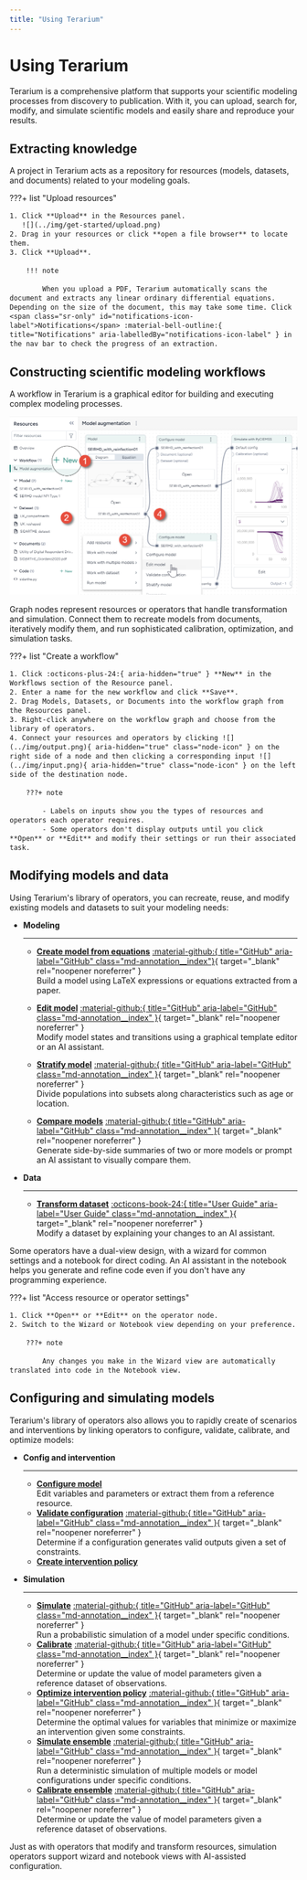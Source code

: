 ```yaml
---
title: "Using Terarium"
---
```


# Using Terarium

Terarium is a comprehensive platform that supports your scientific modeling processes from discovery to publication. With it, you can upload, search for, modify, and simulate scientific models and easily share and reproduce your results.

## Extracting knowledge

A project in Terarium acts as a repository for resources (models, datasets, and documents) related to your modeling goals.

???+ list "Upload resources"

    1. Click **Upload** in the Resources panel.
       ![](../img/get-started/upload.png)
    2. Drag in your resources or click **open a file browser** to locate them.
    3. Click **Upload**.
    
        !!! note
    
            When you upload a PDF, Terarium automatically scans the document and extracts any linear ordinary differential equations. Depending on the size of the document, this may take some time. Click <span class="sr-only" id="notifications-icon-label">Notifications</span> :material-bell-outline:{ title="Notifications" aria-labelledBy="notifications-icon-label" } in the nav bar to check the progress of an extraction. 

## Constructing scientific modeling workflows

A workflow in Terarium is a graphical editor for building and executing complex modeling processes.

![](../img/get-started/workflow.png)

Graph nodes represent resources or operators that handle transformation and simulation. Connect them to recreate models from documents, iteratively modify them, and run sophisticated calibration, optimization, and simulation tasks.

???+ list "Create a workflow"

    1. Click :octicons-plus-24:{ aria-hidden="true" } **New** in the Workflows section of the Resource panel.
    2. Enter a name for the new workflow and click **Save**.
    2. Drag Models, Datasets, or Documents into the workflow graph from the Resources panel.
    3. Right-click anywhere on the workflow graph and choose from the library of operators.
    4. Connect your resources and operators by clicking ![](../img/output.png){ aria-hidden="true" class="node-icon" } on the right side of a node and then clicking a corresponding input ![](../img/input.png){ aria-hidden="true" class="node-icon" } on the left side of the destination node.
    
        ???+ note
    
            - Labels on inputs show you the types of resources and operators each operator requires.
            - Some operators don't display outputs until you click **Open** or **Edit** and modify their settings or run their associated task.

## Modifying models and data

Using Terarium's library of operators, you can recreate, reuse, and modify existing models and datasets to suit your modeling needs:

<div class="grid cards" markdown>

-   __Modeling__

    ---

    - [**Create model from equations**](../modeling/create-model-from-equations.md) [:material-github:{ title="GitHub" aria-label="GitHub" class="md-annotation__index"}](https://github.com/DARPA-ASKEM/model-service/blob/07ae21cae2d5465f9ac5b5bbbe6c7b28b7259f04/src/ModelService.jl#L54){ target="_blank" rel="noopener noreferrer" }  
        Build a model using LaTeX expressions or equations extracted from a paper.

    - [**Edit model**](../modeling/edit-model.md) [:material-github:{ title="GitHub" aria-label="GitHub" class="md-annotation__index" }](https://github.com/DARPA-ASKEM/beaker-kernel/blob/main/docs/contexts_mira_model_edit.md){ target="_blank" rel="noopener noreferrer" }  
        Modify model states and transitions using a graphical template editor or an AI assistant.

    - [**Stratify model**](../modeling/stratify-model.md) [:material-github:{ title="GitHub" aria-label="GitHub" class="md-annotation__index" }](https://github.com/gyorilab/mira/blob/main/notebooks/viz_strat_petri.ipynb){ target="_blank" rel="noopener noreferrer" }  
        Divide populations into subsets along characteristics such as age or location.

    - [**Compare models**](../modeling/compare-models.md) [:material-github:{ title="GitHub" aria-label="GitHub" class="md-annotation__index" }](https://github.com/gyorilab/mira/blob/7314765ab409ddc9647269ad2381055f1cd67706/notebooks/hackathon_2023.10/dkg_grounding_model_comparison.ipynb#L307){ target="_blank" rel="noopener noreferrer" }  
        Generate side-by-side summaries of two or more models or prompt an AI assistant to visually compare them.

-   __Data__

    ---

    - [**Transform dataset**](../datasets/transform-dataset.md) [:octicons-book-24:{ title="User Guide" aria-label="User Guide" class="md-annotation__index" }](https://pandas.pydata.org/docs/user_guide/index.html#user-guide){ target="_blank" rel="noopener noreferrer" }  
        Modify a dataset by explaining your changes to an AI assistant.

</div>

Some operators have a dual-view design, with a wizard for common settings and a notebook for direct coding. An AI assistant in the notebook helps you generate and refine code even if you don't have any programming experience.

???+ list "Access resource or operator settings"

    1. Click **Open** or **Edit** on the operator node.
    2. Switch to the Wizard or Notebook view depending on your preference.
    
        ???+ note
    
            Any changes you make in the Wizard view are automatically translated into code in the Notebook view.

## Configuring and simulating models

Terarium's library of operators also allows you to rapidly create of scenarios and interventions by linking operators to configure, validate, calibrate, and optimize models:

<div class="grid cards" markdown>

-   __Config and intervention__

    ---

    - [**Configure model**](../config-and-intervention/configure-model.md)  
        Edit variables and parameters or extract them from a reference resource.
    - [**Validate configuration**](../config-and-intervention/configure-model.md#validate-a-model-configuration) [:material-github:{ title="GitHub" aria-label="GitHub" class="md-annotation__index" }](https://github.com/siftech/funman){ target="_blank" rel="noopener noreferrer" }  
        Determine if a configuration generates valid outputs given a set of constraints.
    - [**Create intervention policy**](../config-and-intervention/create-intervention-policy.md)  

-   __Simulation__

    ---

    - [**Simulate**](../simulation/simulate-model.md) [:material-github:{ title="GitHub" aria-label="GitHub" class="md-annotation__index" }](https://github.com/ciemss/pyciemss/blob/main/pyciemss/interfaces.py#L323){ target="_blank" rel="noopener noreferrer" }  
        Run a probabilistic simulation of a model under specific conditions.
    - [**Calibrate**](../simulation/calibrate-model.md) [:material-github:{ title="GitHub" aria-label="GitHub" class="md-annotation__index" }](https://github.com/ciemss/pyciemss/blob/main/pyciemss/interfaces.py#L529){ target="_blank" rel="noopener noreferrer" }  
        Determine or update the value of model parameters given a reference dataset of observations.
    - [**Optimize intervention policy**](../config-and-intervention/create-intervention-policy.md#optimize-an-intervention-policy) [:material-github:{ title="GitHub" aria-label="GitHub" class="md-annotation__index" }](https://github.com/ciemss/pyciemss/blob/main/pyciemss/interfaces.py#L747){ target="_blank" rel="noopener noreferrer" }  
        Determine the optimal values for variables that minimize or maximize an intervention given some constraints.    
    - [**Simulate ensemble**](../simulation/simulate-ensemble.md) [:material-github:{ title="GitHub" aria-label="GitHub" class="md-annotation__index" }](https://github.com/ciemss/pyciemss/blob/main/pyciemss/interfaces.py#L35){ target="_blank" rel="noopener noreferrer" }  
        Run a deterministic simulation of multiple models or model configurations under specific conditions.
    - [**Calibrate ensemble**](../simulation/calibrate-ensemble.md) [:material-github:{ title="GitHub" aria-label="GitHub" class="md-annotation__index" }](https://github.com/ciemss/pyciemss/blob/main/pyciemss/interfaces.py#L156){ target="_blank" rel="noopener noreferrer" }  
        Determine or update the value of model parameters given a reference dataset of observations.

</div>

Just as with operators that modify and transform resources, simulation operators support wizard and notebook views with AI-assisted configuration. 